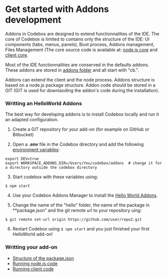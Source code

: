 # Get started with Addons development

Addons in Codebox are designed to extend functionnalities of the IDE. The core of Codebox is limited to contains only the structure of the IDE: UI components (tabs, menus, panels), Boot process, Addons management, Files Management (The core source code is available at: [node.js core](https://github.com/FriendCode/codebox/tree/master/core) and [client core](https://github.com/FriendCode/codebox/tree/master/client).


Most of the IDE functionnalities are conserved in the defaults addons. These addons are stored in [addons folder](https://github.com/FriendCode/codebox/tree/master/addons) and all start with "cb.".

Addons can extend the client and the node process. Addons structure is based on a node.js package structure. Addon code should be stored in a GIT (GIT is used for downlaoding the addon's code during the installation).

### Writting an HelloWorld Addons

The best way for developing addons is to install Codebox locally and run it an adapted configuration.

1) Create a GIT repository for your add-on (for example on GitHub or Bitbucket)

2) Open a **.env** file in the Codebox directory and add the following [environment variables](../server/env.md):

```
export DEV=true
export WORKSPACE_ADDONS_DIR=/Users/You/codebox/addons  # change it for a directory outside the codebox directory
```

3) Start codebox with these variables using:

```
$ npm start
```

4) Use your Codebox Addons Manager to install the [Hello World Addons](https://github.com/FriendCode/codebox-addon-helloworld).

5) Change the name of the "hello" folder, the name of the package in **package.json" and the git remote url to your repository uing:

```
$ git remote set-url origin https://github.com/user/repo2.git
```

6) Restart Codebox using ```$ npm start``` and you just finished your first HelloWorld add-on!

### Writting your add-on

* [Structure of the package.json](package.md)
* [Running node.js code](nodejs.md)
* [Running client code](client.md)

